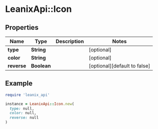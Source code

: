 # LeanixApi::Icon

## Properties

| Name | Type | Description | Notes |
| ---- | ---- | ----------- | ----- |
| **type** | **String** |  | [optional] |
| **color** | **String** |  | [optional] |
| **reverse** | **Boolean** |  | [optional][default to false] |

## Example

```ruby
require 'leanix_api'

instance = LeanixApi::Icon.new(
  type: null,
  color: null,
  reverse: null
)
```

